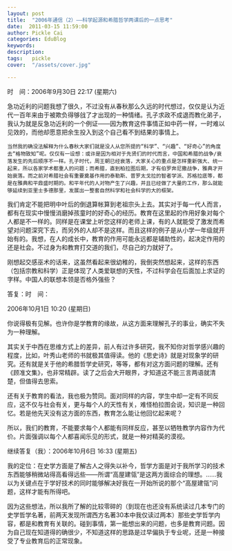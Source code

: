 ```yaml
---
layout: post  
title:  "2006年通信（2）——科学起源和希腊哲学两课后的一点思考"
date:  2011-03-15 11:59:00
author: Pickle Cai  
categories: EduBlog  
keywords: 
description:   
tags:	pickle   
cover:  "/assets/cover.jpg"  

---
```


时　间：2006年9月30日 22:17 (星期六)

急功近利的问题我想了很久，不过没有从春秋那么久远的时代想过，仅仅是认为近代一百年来由于被欺负得够戗了才出现的一种情绪。孔子求政不成退而教化弟子，我认为就是反急功近利的一个例证——因为教育这件事情正如中药一样，一时难以见效的，而他却愿意把余生投入到这个自己看不到结果的事情上。

    当然我的确没法解释为什么春秋大家们就是没人从您所提的“科学”、“兴趣”、“好奇心”的角度去“格物致知”呢。仅仅有一设想：或许是因为相对于先贤们的时代而言，中国和希腊的战争/衰落发生的先后顺序不一样。孔子时代，周王朝已经衰落，大家关心的重点是怎样重新强大、统一起来，所以各家学术都重人的问题；而希腊，直到柏拉图后期，才有伯罗奔尼撒战争，雅典才开始衰落。而之前对希腊社会有重要奠基作用的泰勒斯、普罗太戈拉的智者学派、苏格拉底等，都是在雅典和平鼎盛时期的。和平年代的人对物产生了兴趣，并且已经做了大量的工作，那么就能够延续到亚里士多德那里，发展出一整套自然科学和社会科学的大的框架。    

我们肯定不能把明中叶后的倒退算帐算到老祖宗头上去。其实对于每一代人而言，都有在现实中慢慢消磨掉孩童时的好奇心的经历。教育在这里起的作用好象对每个人都是不一样的。同样是在课堂上听您这样的老师上课，有的人就能受了激发而希望对问题深究下去，而另外的人却不是这样。而且这样的例子是从小学一年级就开始有的。我想，在人的成长中，教育的作用可能永远都是辅助性的，起决定作用的还是社会。不过身为和教育打交道的我们，尽自己的力就好了。    

刚想起交感巫术的话来，这虽然看起来很幼稚的，我倒突然想起来，这样的东西（包括宗教和科学）正是体现了人类爱联想的天性，不过科学会在后面加上求证的字样。中国人的联想本领是否格外强些？

答复：时　间：

2006年10月1日 10:20 (星期日)

你说得极有见解。也许你是学教育的缘故，从这方面来理解孔子的事业，确实不失为一种理解。



其实关于中西在思维方式上的差异，前人有过许多研究，我不知你对哲学感兴趣的程度，比如，叶秀山老师的书就极其值得读。他的《思史诗》就是对现象学的研究。还有就是关于他的希腊哲学史研究，等等，都有对这方面问题的理解。还有《顾准文集》，也非常精辟。读了之后会大开眼界，才知道这不能三言两语就清楚，但值得去思索。



还有关于教育的看法，我也极为赞同。面对同样的内容，学生中却一定有不同反应，这不仅与社会有关，更与每个人的天性有关，难怪柏拉图会说，知识是一种回忆。若是他先天没有这方面的东西，教育怎么能让他回忆起来呢？



所以，我们的教育，不能要求每个人都能有同样反应，甚至以牺牲教学内容作为代价。片面强调以每个人都喜闻乐见的形式，就是一种对精英的漠视。

继续答复（我）：2006年10月6日 16:33 (星期五)

我的定位：在史学方面是了解古人之得失以补今，哲学方面是对于我所学习的技术东西能够稍微站得高看得远些——所谓“高屋建瓴”是这两方面综合的理想。……我以为关键点在于学好技术的同时能够解决好我在一开始所说的那个“高屋建瓴”问题，这样才能有所得吧。

    

因为这些想法，所以我所了解的比较零碎的（到现在也还没有系统读过几本专门的史学哲学名著，前两天发现所谓西方名著30本中我仅读过两本）那些史学哲学内容，都是和教育有关联的。碰到事情，第一能想出来的问题，也多是教育问题。因为自己现在知道得的确很少，不知道这样的思路是过早偏执于专业呢，还是一种接受了专业教育后的正常现象。



										

		    

